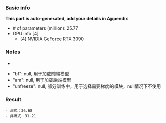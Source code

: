 ### Basic info

**This part is auto-generated, add your details in Appendix**

* \# of parameters (million): 25.77
* GPU info \[4\]
  * \[4\] NVIDIA GeForce RTX 3090

### Notes

* 
- "bf": null, 用于加载前端模型
- "am": null, 用于加载后端模型
- "unfreeze": null, 部分训练中，用于选择需要梯度的模块，null情况下不使用

### Result
```
- 流式：36.68
- 非流式：31.21
```

